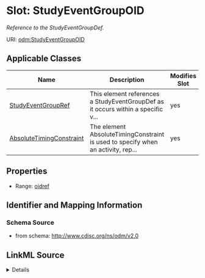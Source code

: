 # Slot: StudyEventGroupOID


_Reference to the StudyEventGroupDef._



URI: [odm:StudyEventGroupOID](http://www.cdisc.org/ns/odm/v2.0/StudyEventGroupOID)



<!-- no inheritance hierarchy -->




## Applicable Classes

| Name | Description | Modifies Slot |
| --- | --- | --- |
[StudyEventGroupRef](StudyEventGroupRef.md) | This element references a StudyEventGroupDef as it occurs within a specific v... |  yes  |
[AbsoluteTimingConstraint](AbsoluteTimingConstraint.md) | The element AbsoluteTimingConstraint is used to specify when an activity, rep... |  yes  |







## Properties

* Range: [oidref](oidref.md)





## Identifier and Mapping Information







### Schema Source


* from schema: http://www.cdisc.org/ns/odm/v2.0




## LinkML Source

<details>
```yaml
name: StudyEventGroupOID
description: Reference to the StudyEventGroupDef.
from_schema: http://www.cdisc.org/ns/odm/v2.0
rank: 1000
alias: StudyEventGroupOID
domain_of:
- StudyEventGroupRef
- AbsoluteTimingConstraint
range: oidref

```
</details>